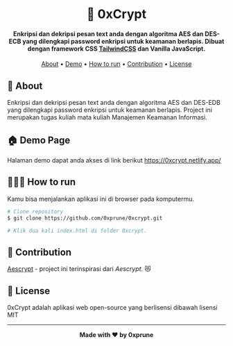 <h1 align="center">🔐 0xCrypt</h1>
<p></p>

<h4 align="center">Enkripsi dan dekripsi pesan text anda dengan algoritma AES dan DES-ECB yang dilengkapi password enkripsi untuk keamanan berlapis. Dibuat dengan framework CSS <a href="https://tailwindcss.com/" target="_blank">TailwindCSS</a> dan Vanilla JavaScript.
</h4>

<p></p>

<p align="center">
  <a href="#about">About</a> •
  <a href="#demo">Demo</a> •
  <a href="#running"> How to run</a> •
  <a href="#contribution">Contribution</a> •
  <a href="#license">License</a>
</p>

<p></p>

<h2 id="about">🎇 About</h2>
Enkripsi dan dekripsi pesan text anda dengan algoritma AES dan DES-EDB yang dilengkapi password enkripsi untuk keamanan berlapis. Project ini merupakan tugas kuliah mata kuliah Manajemen Keamanan Informasi.

<p></p>

<h2 id="demo">🏠 Demo Page</h2>

Halaman demo dapat anda akses di link berikut https://0xcrypt.netlify.app/

<p></p>

<h2 id="running">🧑🏻‍💻 How to run </h2>

Kamu bisa menjalankan aplikasi ini di browser pada komputermu.

```bash
# Clone repository 
$ git clone https://github.com/0xprune/0xcrypt.git

# Klik dua kali index.html di folder 0xcrypt.

```

<p></p>
<h2 id="contribution">🫡 Contribution</h2>

[Aescrypt](https://github.com/syauqi/aescrypt) - project ini terinspirasi dari *Aescrypt*. 😻

<p></p>

<h2 id="license">📝 License</h2>

0xCrypt adalah aplikasi web open-source yang berlisensi dibawah lisensi MIT

---

**<p align="center">Made with ❤️ by 0xprune</p>**
